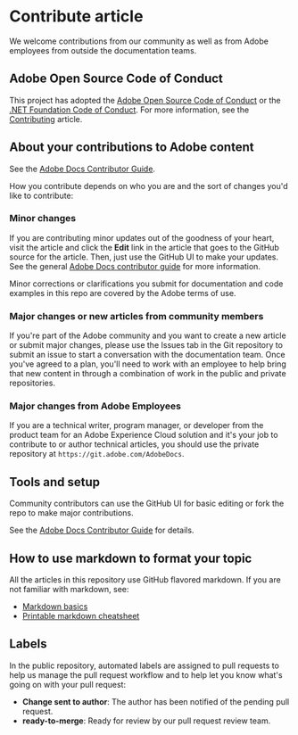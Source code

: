 # Contribute article

We welcome contributions from our community as well as from Adobe employees from outside the documentation teams.

## Adobe Open Source Code of Conduct

This project has adopted the [Adobe Open Source Code of Conduct](code-of-conduct.md) or the [.NET Foundation Code of Conduct](https://dotnetfoundation.org/code-of-conduct). For more information, see the [Contributing](contributing.md) article.


## About your contributions to Adobe content

See the [Adobe Docs Contributor Guide](https://experienceleague.adobe.com/docs/contributor/contributor-guide/introduction.html).

How you contribute depends on who you are and the sort of changes you'd like to contribute:

### Minor changes

If you are contributing minor updates out of the goodness of your heart, visit the article and click the **Edit** link in the article that goes to the GitHub source for the article. Then, just use the GitHub UI to make your updates. See the general [Adobe Docs contributor guide](https://experienceleague.adobe.com/docs/contributor/contributor-guide/introduction.html) for more information.

Minor corrections or clarifications you submit for documentation and code examples in this repo are covered by the Adobe terms of use.

### Major changes or new articles from community members

If you're part of the Adobe community and you want to create a new article or submit major changes, please use the Issues tab in the Git repository to submit an issue to start a conversation with the documentation team. Once you've agreed to a plan, you'll need to work with an employee to help bring that new content in through a combination of work in the public and private repositories.

<!--
If you submit a pull request with significant changes to documentation and code examples, you'll see a message in the pull request asking you to submit an online contribution license agreement (CLA). We need you to complete the online form before we can review your pull request.
-->

### Major changes from Adobe Employees

If you are a technical writer, program manager, or developer from the product team for an Adobe Experience Cloud solution and it's your job to contribute to or author technical articles, you should use the private repository at `https://git.adobe.com/AdobeDocs`.

<!--Employees from other parts of the Adobe world should use the public repo for minor updates.-->

## Tools and setup

Community contributors can use the GitHub UI for basic editing or fork the repo to make major contributions.

See the [Adobe Docs Contributor Guide](https://experienceleague.adobe.com/docs/contributor/contributor-guide/introduction.html) for details.

## How to use markdown to format your topic

All the articles in this repository use GitHub flavored markdown. If you are not familiar with markdown, see:

* [Markdown basics](https://help.github.com/articles/getting-started-with-writing-and-formatting-on-github/)
* [Printable markdown cheatsheet](https://guides.github.com/pdfs/markdown-cheatsheet-online.pdf)

## Labels

In the public repository, automated labels are assigned to pull requests to help us manage the pull request workflow and to help let you know what's going on with your pull request:

* **Change sent to author**: The author has been notified of the pending pull request.
* **ready-to-merge**: Ready for review by our pull request review team.
